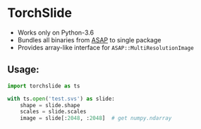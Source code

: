 # TorchSlide
- Works only on Python-3.6
- Bundles all binaries from [ASAP](https://github.com/computationalpathologygroup/ASAP) to single package
- Provides array-like interface for `ASAP::MultiResolutionImage`

## Usage:

```python
import torchslide as ts

with ts.open('test.svs') as slide:
    shape = slide.shape
    scales = slide.scales
    image = slide[:2048, :2048]  # get numpy.ndarray
```
